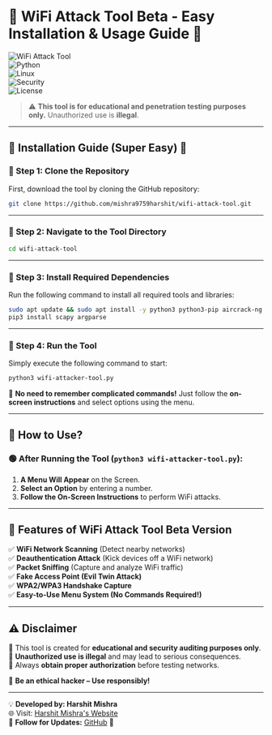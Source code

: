 # **📜 WiFi Attack Tool Beta - Easy Installation & Usage Guide** 🚀  

![WiFi Attack Tool](https://img.shields.io/badge/WiFi%20Attack-Tool%20Beta%20🔥-red)  
![Python](https://img.shields.io/badge/Python-3.x-blue.svg)  
![Linux](https://img.shields.io/badge/Linux-Supported-green.svg)  
![Security](https://img.shields.io/badge/Security-Penetration%20Testing-orange)  
![License](https://img.shields.io/badge/License-Educational%20Use-red)  

> ⚠️ **This tool is for educational and penetration testing purposes only.** Unauthorized use is **illegal**.

---

## 📌 **Installation Guide (Super Easy) 🚀**  

### **🔹 Step 1: Clone the Repository**  
First, download the tool by cloning the GitHub repository:  
```bash
git clone https://github.com/mishra9759harshit/wifi-attack-tool.git
```

---

### **🔹 Step 2: Navigate to the Tool Directory**  
```bash
cd wifi-attack-tool
```

---

### **🔹 Step 3: Install Required Dependencies**  
Run the following command to install all required tools and libraries:  
```bash
sudo apt update && sudo apt install -y python3 python3-pip aircrack-ng hcxtools macchanger iw net-tools
pip3 install scapy argparse
```

---

### **🔹 Step 4: Run the Tool**  
Simply execute the following command to start:  
```bash
python3 wifi-attacker-tool.py
```

📢 **No need to remember complicated commands!** Just follow the **on-screen instructions** and select options using the menu.

---

## 📌 **How to Use?**  

### 🟢 **After Running the Tool (`python3 wifi-attacker-tool.py`):**
1. **A Menu Will Appear** on the Screen.
2. **Select an Option** by entering a number.
3. **Follow the On-Screen Instructions** to perform WiFi attacks.

---

## 📌 **Features of WiFi Attack Tool Beta Version**  

✅ **WiFi Network Scanning** (Detect nearby networks)  
✅ **Deauthentication Attack** (Kick devices off a WiFi network)  
✅ **Packet Sniffing** (Capture and analyze WiFi traffic)  
✅ **Fake Access Point (Evil Twin Attack)**  
✅ **WPA2/WPA3 Handshake Capture**  
✅ **Easy-to-Use Menu System (No Commands Required!)**  

---

## ⚠️ **Disclaimer**  

🔹 This tool is created for **educational and security auditing purposes only**.  
🔹 **Unauthorized use is illegal** and may lead to serious consequences.  
🔹 Always **obtain proper authorization** before testing networks.  

📢 **Be an ethical hacker – Use responsibly!**  

---

💡 **Developed by: Harshit Mishra**  
🌐 Visit: [Harshit Mishra's Website](https://mishraharshit.vercel.app)  
🔗 **Follow for Updates:** [GitHub](https://github.com/mishra9759harshit) 🚀  
